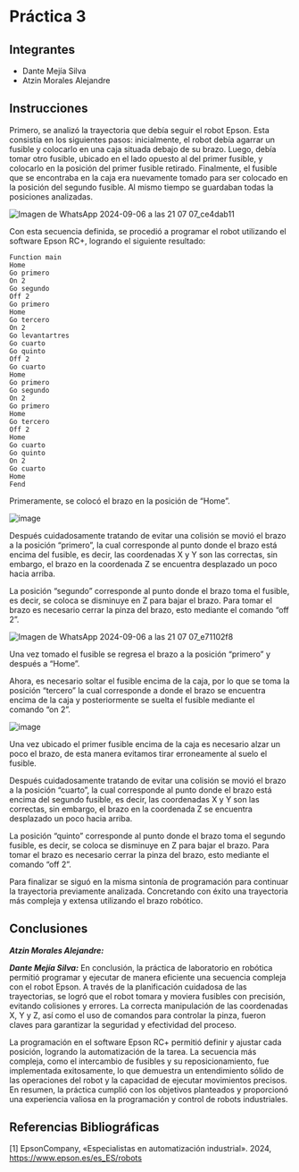 # Práctica 3
## Integrantes
- Dante Mejía Silva
- Atzin Morales Alejandre



## Instrucciones

Primero, se analizó la trayectoria que debía seguir el robot Epson. Esta consistía en los siguientes pasos: inicialmente, el robot debía agarrar un fusible y colocarlo en una caja situada debajo de su brazo. Luego, debía tomar otro fusible, ubicado en el lado opuesto al del primer fusible, y colocarlo en la posición del primer fusible retirado. Finalmente, el fusible que se encontraba en la caja era nuevamente tomado para ser colocado en la posición del segundo fusible. Al mismo tiempo se guardaban todas la posiciones analizadas.

![Imagen de WhatsApp 2024-09-06 a las 21 07 07_ce4dab11](https://github.com/user-attachments/assets/fcbd7f5a-f674-4506-a0c9-0d850a1aba28)

Con esta secuencia definida, se procedió a programar el robot utilizando el software Epson RC+, logrando el siguiente resultado:
```
Function main
Home
Go primero
On 2
Go segundo
Off 2
Go primero
Home
Go tercero
On 2
Go levantartres
Go cuarto
Go quinto
Off 2
Go cuarto
Home
Go primero
Go segundo
On 2
Go primero
Home
Go tercero
Off 2
Home
Go cuarto
Go quinto
On 2
Go cuarto
Home
Fend
```

Primeramente, se colocó el brazo en la posición de “Home”.

![image](https://github.com/user-attachments/assets/a9802f0f-37f8-452f-9dea-7b1c052624fb)

Después cuidadosamente tratando de evitar una colisión se movió el brazo a la posición “primero”, la cual corresponde al punto donde el brazo está encima del fusible, es decir, las coordenadas X y Y son las correctas, sin embargo, el brazo en la coordenada Z se encuentra desplazado un poco hacia arriba.

La posición “segundo” corresponde al punto donde el brazo toma el fusible, es decir, se coloca se disminuye en Z para bajar el brazo. Para tomar el brazo es necesario cerrar la pinza del brazo, esto mediante el comando “off 2”.

![Imagen de WhatsApp 2024-09-06 a las 21 07 07_e71102f8](https://github.com/user-attachments/assets/f7a782be-a488-47b8-ae2a-bee92c794c26)

Una vez tomado el fusible se regresa el brazo a la posición “primero” y después a “Home”.

Ahora, es necesario soltar el fusible encima de la caja, por lo que se toma la posición “tercero” la cual corresponde a donde el brazo se encuentra encima de la caja y posteriormente se suelta el fusible mediante el comando “on 2”.

![image](https://github.com/user-attachments/assets/5fdee821-d9a1-4b85-a74d-5a547e87f3c4)

Una vez ubicado el primer fusible encima de la caja es necesario alzar un poco el brazo, de esta manera evitamos tirar erroneamente al suelo el fusible.

Después cuidadosamente tratando de evitar una colisión se movió el brazo a la posición “cuarto”, la cual corresponde al punto donde el brazo está encima del segundo fusible, es decir, las coordenadas X y Y son las correctas, sin embargo, el brazo en la coordenada Z se encuentra desplazado un poco hacia arriba.

La posición “quinto” corresponde al punto donde el brazo toma el segundo fusible, es decir, se coloca se disminuye en Z para bajar el brazo. Para tomar el brazo es necesario cerrar la pinza del brazo, esto mediante el comando “off 2”.

Para finalizar se siguó en la misma sintonía de programación para continuar la trayectoria previamente analizada. Concretando con éxito una trayectoria más compleja y extensa utilizando el brazo robótico.

## Conclusiones

***Atzin Morales Alejandre:***

***Dante Mejía Silva:*** 
En conclusión, la práctica de laboratorio en robótica permitió programar y ejecutar de manera eficiente una secuencia compleja con el robot Epson. A través de la planificación cuidadosa de las trayectorias, se logró que el robot tomara y moviera fusibles con precisión, evitando colisiones y errores. La correcta manipulación de las coordenadas X, Y y Z, así como el uso de comandos para controlar la pinza, fueron claves para garantizar la seguridad y efectividad del proceso.

La programación en el software Epson RC+ permitió definir y ajustar cada posición, logrando la automatización de la tarea. La secuencia más compleja, como el intercambio de fusibles y su reposicionamiento, fue implementada exitosamente, lo que demuestra un entendimiento sólido de las operaciones del robot y la capacidad de ejecutar movimientos precisos. En resumen, la práctica cumplió con los objetivos planteados y proporcionó una experiencia valiosa en la programación y control de robots industriales.

## Referencias Bibliográficas 

[1] 	EpsonCompany, «Especialistas en automatización industrial». 2024, https://www.epson.es/es_ES/robots



